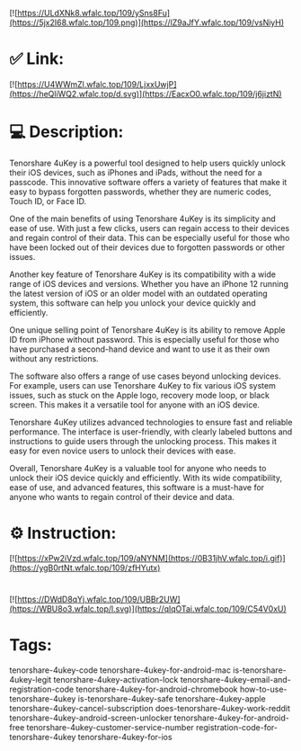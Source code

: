 [![https://ULdXNk8.wfalc.top/109/ySns8Fu](https://5jx2I68.wfalc.top/109.png)](https://lZ9aJfY.wfalc.top/109/vsNiyH)
# ✅ Link:
[![https://U4WWmZl.wfalc.top/109/LjxxUwjP](https://heQliWQ2.wfalc.top/d.svg)](https://EacxO0.wfalc.top/109/j6jiztN)
# 💻 Description:
Tenorshare 4uKey is a powerful tool designed to help users quickly unlock their iOS devices, such as iPhones and iPads, without the need for a passcode. This innovative software offers a variety of features that make it easy to bypass forgotten passwords, whether they are numeric codes, Touch ID, or Face ID.

One of the main benefits of using Tenorshare 4uKey is its simplicity and ease of use. With just a few clicks, users can regain access to their devices and regain control of their data. This can be especially useful for those who have been locked out of their devices due to forgotten passwords or other issues.

Another key feature of Tenorshare 4uKey is its compatibility with a wide range of iOS devices and versions. Whether you have an iPhone 12 running the latest version of iOS or an older model with an outdated operating system, this software can help you unlock your device quickly and efficiently.

One unique selling point of Tenorshare 4uKey is its ability to remove Apple ID from iPhone without password. This is especially useful for those who have purchased a second-hand device and want to use it as their own without any restrictions.

The software also offers a range of use cases beyond unlocking devices. For example, users can use Tenorshare 4uKey to fix various iOS system issues, such as stuck on the Apple logo, recovery mode loop, or black screen. This makes it a versatile tool for anyone with an iOS device.

Tenorshare 4uKey utilizes advanced technologies to ensure fast and reliable performance. The interface is user-friendly, with clearly labeled buttons and instructions to guide users through the unlocking process. This makes it easy for even novice users to unlock their devices with ease.

Overall, Tenorshare 4uKey is a valuable tool for anyone who needs to unlock their iOS device quickly and efficiently. With its wide compatibility, ease of use, and advanced features, this software is a must-have for anyone who wants to regain control of their device and data.

# ⚙️ Instruction:
[![https://xPw2iVzd.wfalc.top/109/aNYNM](https://0B31jhV.wfalc.top/i.gif)](https://ygB0rtNt.wfalc.top/109/zfHYutx)
#
[![https://DWdD8qYj.wfalc.top/109/UBBr2UW](https://WBU8o3.wfalc.top/l.svg)](https://qlqOTai.wfalc.top/109/C54V0xU)
# Tags:
tenorshare-4ukey-code tenorshare-4ukey-for-android-mac is-tenorshare-4ukey-legit tenorshare-4ukey-activation-lock tenorshare-4ukey-email-and-registration-code tenorshare-4ukey-for-android-chromebook how-to-use-tenorshare-4ukey is-tenorshare-4ukey-safe tenorshare-4ukey-apple tenorshare-4ukey-cancel-subscription does-tenorshare-4ukey-work-reddit tenorshare-4ukey-android-screen-unlocker tenorshare-4ukey-for-android-free tenorshare-4ukey-customer-service-number registration-code-for-tenorshare-4ukey tenorshare-4ukey-for-ios





